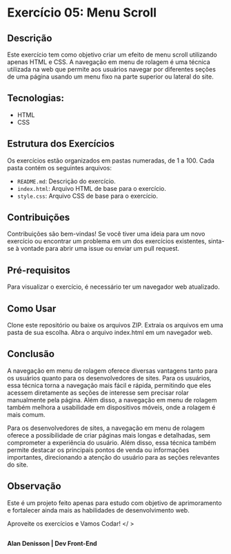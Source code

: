 # Exercício 05:  Menu Scroll

## Descrição
Este exercício tem como objetivo criar um efeito de menu scroll utilizando apenas HTML e CSS. A navegação em menu de rolagem é uma técnica utilizada na web que permite aos usuários navegar por diferentes seções de uma página usando um menu fixo na parte superior ou lateral do site.


## Tecnologias: 
- HTML
- CSS

## Estrutura dos Exercícios
Os exercícios estão organizados em pastas numeradas, de 1 a 100. 
Cada pasta contém os seguintes arquivos:

- `README.md`: Descrição do exercício.
- `index.html`: Arquivo HTML de base para o exercício.
- `style.css`: Arquivo CSS de base para o exercício.

## Contribuições

Contribuições são bem-vindas! Se você tiver uma ideia para um novo exercício ou encontrar um problema em um dos exercícios existentes, sinta-se à vontade para abrir 
uma issue ou enviar um pull request.



## Pré-requisitos
Para visualizar o exercício, é necessário ter um navegador web atualizado.

## Como Usar
Clone este repositório ou baixe os arquivos ZIP.
Extraia os arquivos em uma pasta de sua escolha.
Abra o arquivo index.html em um navegador web.


## Conclusão
A navegação em menu de rolagem oferece diversas vantagens tanto para os usuários quanto para os desenvolvedores de sites. Para os usuários, essa técnica torna a navegação mais fácil e rápida, permitindo que eles acessem diretamente as seções de interesse sem precisar rolar manualmente pela página. Além disso, a navegação em menu de rolagem também melhora a usabilidade em dispositivos móveis, onde a rolagem é mais comum.

Para os desenvolvedores de sites, a navegação em menu de rolagem oferece a possibilidade de criar páginas mais longas e detalhadas, sem comprometer a experiência do usuário. Além disso, essa técnica também permite destacar os principais pontos de venda ou informações importantes, direcionando a atenção do usuário para as seções relevantes do site.


## Observação

Este é um projeto feito apenas para estudo com objetivo de aprimoramento e fortalecer ainda mais as habilidades de desenvolvimento web.

Aproveite os exercícios e Vamos Codar! </ >

##
**Alan Denisson | Dev Front-End**
